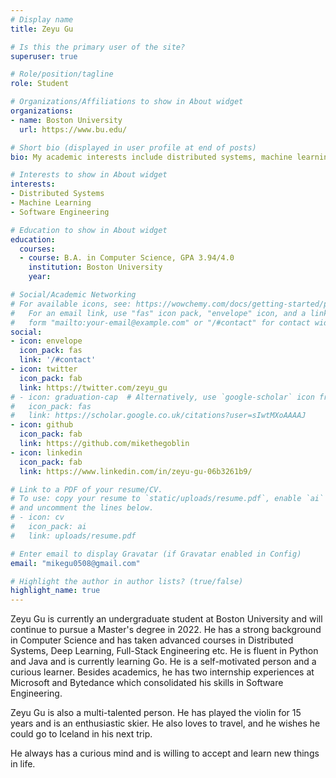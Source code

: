 ```yaml
---
# Display name
title: Zeyu Gu

# Is this the primary user of the site?
superuser: true

# Role/position/tagline
role: Student

# Organizations/Affiliations to show in About widget
organizations:
- name: Boston University
  url: https://www.bu.edu/

# Short bio (displayed in user profile at end of posts)
bio: My academic interests include distributed systems, machine learning and software engineering.

# Interests to show in About widget
interests:
- Distributed Systems
- Machine Learning
- Software Engineering

# Education to show in About widget
education:
  courses:
  - course: B.A. in Computer Science, GPA 3.94/4.0
    institution: Boston University
    year: 

# Social/Academic Networking
# For available icons, see: https://wowchemy.com/docs/getting-started/page-builder/#icons
#   For an email link, use "fas" icon pack, "envelope" icon, and a link in the
#   form "mailto:your-email@example.com" or "/#contact" for contact widget.
social:
- icon: envelope
  icon_pack: fas
  link: '/#contact'
- icon: twitter
  icon_pack: fab
  link: https://twitter.com/zeyu_gu
# - icon: graduation-cap  # Alternatively, use `google-scholar` icon from `ai` icon pack
#   icon_pack: fas
#   link: https://scholar.google.co.uk/citations?user=sIwtMXoAAAAJ
- icon: github
  icon_pack: fab
  link: https://github.com/mikethegoblin
- icon: linkedin
  icon_pack: fab
  link: https://www.linkedin.com/in/zeyu-gu-06b3261b9/

# Link to a PDF of your resume/CV.
# To use: copy your resume to `static/uploads/resume.pdf`, enable `ai` icons in `params.toml`, 
# and uncomment the lines below.
# - icon: cv
#   icon_pack: ai
#   link: uploads/resume.pdf

# Enter email to display Gravatar (if Gravatar enabled in Config)
email: "mikegu0508@gmail.com"

# Highlight the author in author lists? (true/false)
highlight_name: true
---
```


Zeyu Gu is currently an undergraduate student at Boston University and will continue to pursue a Master's degree in 2022. He has a strong background in Computer Science and has taken advanced courses in Distributed Systems, Deep Learning, Full-Stack Engineering etc. He is fluent in Python and Java and is currently learning Go. He is a self-motivated person and a curious learner. Besides academics, he has two internship experiences at Microsoft and Bytedance which consolidated his skills in Software Engineering.

Zeyu Gu is also a multi-talented person. He has played the violin for 15 years and is an enthusiastic skier. He also loves to travel, and he wishes he could go to Iceland in his next trip. 

He always has a curious mind and is willing to accept and learn new things in life.

<!-- {{< icon name="download" pack="fas" >}} Download my {{< staticref "uploads/demo_resume.pdf" "newtab" >}}resumé{{< /staticref >}}. -->
